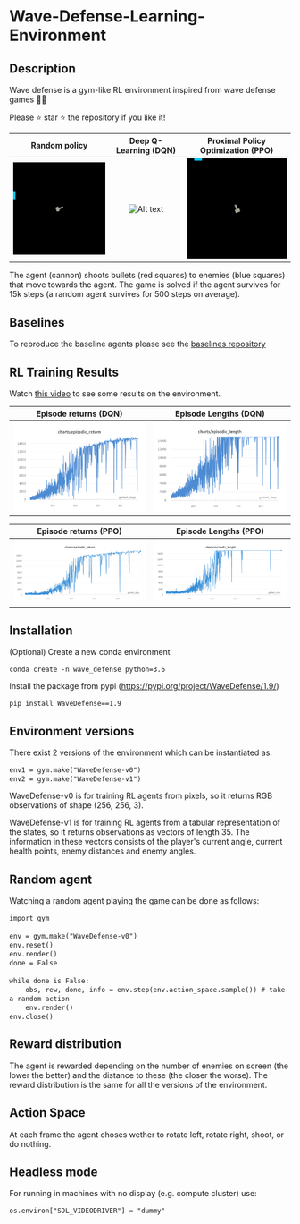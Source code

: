 # Wave-Defense-Learning-Environment

## Description

Wave defense is a gym-like RL environment inspired from wave defense games :ocean::ocean:

Please :star: star :star: the repository if you like it! 

Random policy           |  Deep Q-Learning (DQN) |   Proximal Policy Optimization (PPO)
:-------------------------:|:-------------------------:|:-------------------------:
![Alt text](screenshots/start_training.gif?raw=true)  |  ![Alt text](screenshots/end_training_dqn.gif?raw=true)| ![Alt text](screenshots/end_training_ppo.gif?raw=true)

The agent (cannon) shoots bullets (red squares) to enemies (blue squares) that move towards the agent. The game is solved if the agent survives for 15k steps (a random agent survives for 500 steps on average).

## Baselines

To reproduce the baseline agents please see the [baselines repository](https://github.com/roger-creus/Wave-Defense-Baselines)

## RL Training Results
Watch [this video](https://www.youtube.com/watch?v=VOmj7_nnPJ0&t=1s&ab_channel=RogerCreusCastanyer
) to see some results on the environment.

Episode returns (DQN)         |  Episode Lengths (DQN)
:-------------------------:|:-------------------------:
![Alt text](screenshots/returns_dqn.png?raw=true)  |  ![Alt text](screenshots/lengths_dqn.png?raw=true)

Episode returns (PPO)         |  Episode Lengths (PPO)
:-------------------------:|:-------------------------:
![Alt text](screenshots/returns.PNG?raw=true)  |  ![Alt text](screenshots/lengths.PNG?raw=true)


## Installation

(Optional) Create a new conda environment
```
conda create -n wave_defense python=3.6
```

Install the package from pypi (https://pypi.org/project/WaveDefense/1.9/)
```
pip install WaveDefense==1.9
```

## Environment versions

There exist 2 versions of the environment which can be instantiated as:

```
env1 = gym.make("WaveDefense-v0")
env2 = gym.make("WaveDefense-v1")
```

WaveDefense-v0 is for training RL agents from pixels, so it returns RGB observations of shape (256, 256, 3).

WaveDefense-v1 is for training RL agents from a tabular representation of the states, so it returns observations as vectors of length 35. The information in these vectors consists of the player's current angle, current health points, enemy distances and enemy angles. 

## Random agent

Watching a random agent playing the game can be done as follows:

```
import gym

env = gym.make("WaveDefense-v0")
env.reset()
env.render()
done = False

while done is False:
    obs, rew, done, info = env.step(env.action_space.sample()) # take a random action
    env.render()
env.close()
```

## Reward distribution

The agent is rewarded depending on the number of enemies on screen (the lower the better) and the distance to these (the closer the worse). The reward distribution is the same for all the versions of the environment. 

## Action Space

At each frame the agent choses wether to rotate left, rotate right, shoot, or do nothing. 


## Headless mode   

For running in machines with no display (e.g. compute cluster) use:

```
os.environ["SDL_VIDEODRIVER"] = "dummy"
```

